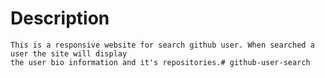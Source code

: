 # Description
    This is a responsive website for search github user. When searched a user the site will display 
    the user bio information and it's repositories.# github-user-search
